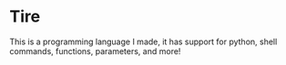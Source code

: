 # Tire
This is a programming language I made, it has support for python, shell commands, functions, parameters, and more!
